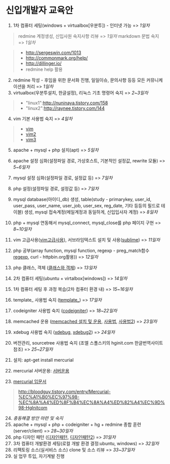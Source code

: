 신입개발자 교육안
===================
 
1. 1차 컴퓨터 세팅(windows + virtualbox[우분투]) - 인터넷 가능 => *1일차*
> redmine 계정생성, 신입사원 숙지사항 리뷰 => *1일차*
> markdown 문법 숙지 => *1일차*

 > - http://sergeswin.com/1013
 > - http://commonmark.org/help/
 > - http://dillinger.io/
 > - redmine help 활용


2. redmine 작성 - 후임을 위한 문서화 진행, 일일이슈, 문의사항 등등 모든 커뮤니케이션을 처리 => *1일차*
3. virtualbox(우분투설치, 한글설정), 리눅스 기초 명령어 숙지 => *2~3일차*
> - "linux1":http://nuninaya.tistory.com/158
> - "linux2":http://raynee.tistory.com/144

4. vim 기본 사용법 숙지 => *4일차*
> - [vim](https://wiki.kldp.org/KoreanDoc/html/Vim_Guide-KLDP/Vim_Guide-KLDP.html)
>-  [vim2](http://yagi815.tistory.com/146)
>-  [vim3](http://slayer95.tistory.com/entry/Tip%25EB%25A6%25AC%25EB%2588%2585%25EC%258A%25A4-vi%25ED%258E%25B8%25EC%25A7%2591%25EA%25B8%25B0-%25EB%25AA%2585%25EB%25A0%25B9%25EC%2596%25B4-%25EB%25AA%25A8%25EC%259D%258C][vim3)

5. apache + mysql + php 설치(apt) => *5일차*
6. apache 설정 심화(설정파일 경로, 가상호스트, 기본적인 설정값, rewrite 모듈) => *5~6일차*
7. mysql 설정 심화(설정파일 경로, 설정값 등) => *7일차*
8. php 설정(설정파일 경로, 설정값 등) => *7일차*
9. mysql database(아이디_db) 생성, table(study - primarykey, user_id, user_pass, user_name, user_job, user_sex, reg_date, 기타 등등의 필드로 테이블) 생성, mysql 접속계정(메일계정과 동일하게, 신입입사자 계정) => *8일차*
10. php + mysql 연동해서 mysql_connect, mysql_close를 php 페이지 구현 => *8~10일차*
11. vim 고급사용([vim고급사용](https://github.com/bling/dotvim)), 서브라임텍스트 설치 및 사용([sublime](https://www.lesstif.com/pages/viewpage.action?pageId=9437318#SublimeText3%EC%84%A4%EC%B9%98%EB%B0%8F%EC%84%A4%EC%A0%95-%EC%84%A4%EC%B9%98)) => *11일차*
12. php 공부(array function, mysql function, regexp - preg_match함수 [regexp](http://www.blrun.net/bbs/zboard.php?id=cap1&no=581), curl - httpbin.org활용)) => *12일차*
13. php 클래스, 객체 ([클래스와 객체](http://php.net/manual/kr/language.oop5.php)) => *13일차*
14. 2차 컴퓨터 세팅(ubuntu + virtalbox[windows]) => *14일차*
15. 1차 컴퓨터 세팅 후 과정 복습(2차 컴퓨터 환경 내) => *15~16일차*
16. template_ 사용법 숙지 ([template_](https://www.xtac.net/)) => *17일차*
17. codeigniter 사용법 숙지 ([codeigniter](http://www.ciboard.co.kr/user_guide/kr/)) => *18~22일차*
18. memcached 운용 ([memcached 설치 및 운용](https://www.digitalocean.com/community/tutorials/how-to-install-and-use-memcache-on-ubuntu-14-04), [사용법](http://php.net/manual/kr/book.memcached.php), [사용법2](http://php.net/manual/kr/book.memcache.php)) => *23일차*
19. xdebug 사용법 숙지 ([xdebug](https://opentutorials.org/course/62/2546), [xdebug2](https://opentutorials.org/course/692/3648)) => *24일차*
20. 버전관리, sourcetree 사용법 숙지 (조엘 스폴스키의 hginit.com 한글번역사이트 참조) => *25~27일차*

21. 설치: apt-get install mercurial
22. mercurial 서버운용: [서버운용](http://btsweet.blogspot.kr/2014/01/install-hgweb-server.html)
23. [mercurial 입문서](https://www.mercurial-scm.org/wiki/KoreanTutorial)
> http://bloodguy.tistory.com/entry/Mercurial-%EC%A1%B0%EC%97%98-%EC%8A%A4%ED%8F%B4%EC%8A%A4%ED%82%A4%EC%9D%98-HgInitcom

24. *충동햬결 방안 마련 및 숙지*
24. apache + mysql + php + codeigniter + hg + redmine 종합 훈련(server/client) => *28~30일차*
26. php 디자인 패턴 ([디자인패턴](http://wafe.github.io/php-the-right-way/pages/Design-Patterns.html), [디자인패턴2](http://designpatternsphpko.readthedocs.io/ko/latest/)) => *31일차*
27. 3차 컴퓨터 개발환경 세팅(로컬 개발 환경 결정:ubuntu, windows) => *32일차*
28. 리팩토링 소스(실서비스 소스) clone 및 소스 리뷰 => *33~37일차*
29. 실 업무 투입, 자기계발 진행
